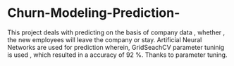 # Churn-Modeling-Prediction-
This project deals with predicting on the basis of company data , whether , the new employees will leave the company or stay. Artificial Neural Networks are used for prediction wherein, GridSeachCV parameter tuninig is used , which resulted in a accuracy of 92 %. Thanks to parameter tuning.
